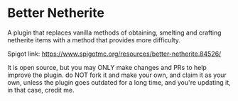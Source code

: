 # Better Netherite
A plugin that replaces vanilla methods of obtaining, smelting and crafting netherite items with a method that provides more difficulty.
 
Spigot link: https://www.spigotmc.org/resources/better-netherite.84526/

It is open source, but you may ONLY make changes and PRs to help improve the plugin. do NOT fork it and make your own, and claim it as your own, unless the plugin goes outdated for a long time, and you're updating it, in that case, credit me.
